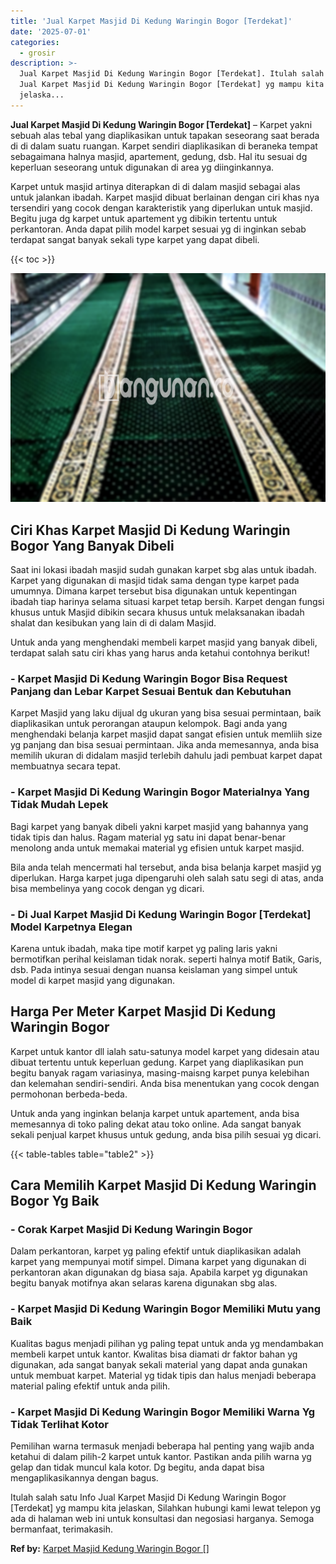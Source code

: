 ```yaml
---
title: 'Jual Karpet Masjid Di Kedung Waringin Bogor [Terdekat]'
date: '2025-07-01'
categories:
  - grosir
description: >-
  Jual Karpet Masjid Di Kedung Waringin Bogor [Terdekat]. Itulah salah satu Info
  Jual Karpet Masjid Di Kedung Waringin Bogor [Terdekat] yg mampu kita
  jelaska...
---
```


**Jual Karpet Masjid Di Kedung Waringin Bogor \[Terdekat\]** – Karpet yakni sebuah alas tebal yang diaplikasikan untuk tapakan seseorang saat berada di di dalam suatu ruangan. Karpet sendiri diaplikasikan di beraneka tempat sebagaimana halnya masjid, apartement, gedung, dsb. Hal itu sesuai dg keperluan seseorang untuk digunakan di area yg diinginkannya.

Karpet untuk masjid artinya diterapkan di di dalam masjid sebagai alas untuk jalankan ibadah. Karpet masjid dibuat berlainan dengan ciri khas nya tersendiri yang cocok dengan karakteristik yang diperlukan untuk masjid. Begitu juga dg karpet untuk apartement yg dibikin tertentu untuk perkantoran. Anda dapat pilih model karpet sesuai yg di inginkan sebab terdapat sangat banyak sekali type karpet yang dapat dibeli.

{{< toc >}}

![Jual Karpet Masjid Di Kedung Waringin Bogor [Terdekat]](/images/grosir-karpet-murah-54.png)

## Ciri Khas Karpet Masjid Di Kedung Waringin Bogor Yang Banyak Dibeli

Saat ini lokasi ibadah masjid sudah gunakan karpet sbg alas untuk ibadah. Karpet yang digunakan di masjid tidak sama dengan type karpet pada umumnya. Dimana karpet tersebut bisa digunakan untuk kepentingan ibadah tiap harinya selama situasi karpet tetap bersih. Karpet dengan fungsi khusus untuk Masjid dibikin secara khusus untuk melaksanakan ibadah shalat dan kesibukan yang lain di di dalam Masjid.

Untuk anda yang menghendaki membeli karpet masjid yang banyak dibeli, terdapat salah satu ciri khas yang harus anda ketahui contohnya berikut!

### \- Karpet Masjid Di Kedung Waringin Bogor Bisa Request Panjang dan Lebar Karpet Sesuai Bentuk dan Kebutuhan

Karpet Masjid yang laku dijual dg ukuran yang bisa sesuai permintaan, baik diaplikasikan untuk perorangan ataupun kelompok. Bagi anda yang menghendaki belanja karpet masjid dapat sangat efisien untuk memliih size yg panjang dan bisa sesuai permintaan. Jika anda memesannya, anda bisa memilih ukuran di didalam masjid terlebih dahulu jadi pembuat karpet dapat membuatnya secara tepat.

### \- Karpet Masjid Di Kedung Waringin Bogor Materialnya Yang Tidak Mudah Lepek

Bagi karpet yang banyak dibeli yakni karpet masjid yang bahannya yang tidak tipis dan halus. Ragam material yg satu ini dapat benar-benar menolong anda untuk memakai material yg efisien untuk karpet masjid.

Bila anda telah mencermati hal tersebut, anda bisa belanja karpet masjid yg diperlukan. Harga karpet juga dipengaruhi oleh salah satu segi di atas, anda bisa membelinya yang cocok dengan yg dicari.

### \- Di Jual Karpet Masjid Di Kedung Waringin Bogor \[Terdekat\] Model Karpetnya Elegan

Karena untuk ibadah, maka tipe motif karpet yg paling laris yakni bermotifkan perihal keislaman tidak norak. seperti halnya motif Batik, Garis, dsb. Pada intinya sesuai dengan nuansa keislaman yang simpel untuk model di karpet masjid yang digunakan.

## Harga Per Meter Karpet Masjid Di Kedung Waringin Bogor

Karpet untuk kantor dll ialah satu-satunya model karpet yang didesain atau dibuat tertentu untuk keperluan gedung. Karpet yang diaplikasikan pun begitu banyak ragam variasinya, masing-maisng karpet punya kelebihan dan kelemahan sendiri-sendiri. Anda bisa menentukan yang cocok dengan permohonan berbeda-beda.

Untuk anda yang inginkan belanja karpet untuk apartement, anda bisa memesannya di toko paling dekat atau toko online. Ada sangat banyak sekali penjual karpet khusus untuk gedung, anda bisa pilih sesuai yg dicari.

{{< table-tables table="table2" >}}

## Cara Memilih Karpet Masjid Di Kedung Waringin Bogor Yg Baik

### \- Corak Karpet Masjid Di Kedung Waringin Bogor

Dalam perkantoran, karpet yg paling efektif untuk diaplikasikan adalah karpet yang mempunyai motif simpel. Dimana karpet yang digunakan di perkantoran akan digunakan dg biasa saja. Apabila karpet yg digunakan begitu banyak motifnya akan selaras karena digunakan sbg alas.

### \- Karpet Masjid Di Kedung Waringin Bogor Memiliki Mutu yang Baik

Kualitas bagus menjadi pilihan yg paling tepat untuk anda yg mendambakan membeli karpet untuk kantor. Kwalitas bisa diamati dr faktor bahan yg digunakan, ada sangat banyak sekali material yang dapat anda gunakan untuk membuat karpet. Material yg tidak tipis dan halus menjadi beberapa material paling efektif untuk anda pilih.

### \- Karpet Masjid Di Kedung Waringin Bogor Memiliki Warna Yg Tidak Terlihat Kotor

Pemilihan warna termasuk menjadi beberapa hal penting yang wajib anda ketahui di dalam pilih-2 karpet untuk kantor. Pastikan anda pilih warna yg gelap dan tidak muncul kala kotor. Dg begitu, anda dapat bisa mengaplikasikannya dengan bagus.

Itulah salah satu Info Jual Karpet Masjid Di Kedung Waringin Bogor \[Terdekat\] yg mampu kita jelaskan, Silahkan hubungi kami lewat telepon yg ada di halaman web ini untuk konsultasi dan negosiasi harganya. Semoga bermanfaat, terimakasih.

**Ref by:**  [Karpet Masjid Kedung Waringin Bogor []](https://id.wikipedia.org/wiki/Karpet)
